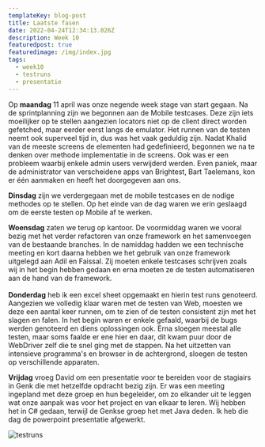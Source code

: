 ```yaml
---
templateKey: blog-post
title: Laatste fasen
date: 2022-04-24T12:34:13.026Z
description: Week 10
featuredpost: true
featuredimage: /img/index.jpg
tags:
  - week10
  - testruns
  - presentatie
---
```

Op **maandag** 11 april was onze negende week stage van start gegaan. Na de sprintplanning zijn we begonnen aan de Mobile testcases. Deze zijn iets moeilijker op te stellen aangezien locators niet op de client direct worden gefetched, maar eerder eerst langs de emulator. Het runnen van de testen neemt ook superveel tijd in, dus was het vaak geduldig zijn. Nadat Khalid van de meeste screens de elementen had gedefinieerd, begonnen we na te denken over methode implementatie in de screens. Ook was er een probleem waarbij enkele admin users verwijderd werden. Even paniek, maar de administrator van verscheidene apps van Brightest, Bart Taelemans, kon er één aanmaken en heeft het doorgegeven aan ons.

**Dinsdag** zijn we verdergegaan met de mobile testcases en de nodige methodes op te stellen. Op het einde van de dag waren we erin geslaagd om de eerste testen op Mobile af te werken.

**Woensdag** zaten we terug op kantoor. De voormiddag waren we vooral bezig met het verder refactoren van onze framework en het samenvoegen van de bestaande branches. In de namiddag hadden we een technische meeting en kort daarna hebben we het gebruik van onze framework uitgelegd aan Adil en Faissal. Zij moeten enkele testcases schrijven zoals wij in het begin hebben gedaan en erna moeten ze de testen automatiseren aan de hand van de framework. \
\
**Donderdag** heb ik een excel sheet opgemaakt en hierin test runs genoteerd. Aangezien we volledig klaar waren met de testen van Web, moesten we deze een aantal keer runnen, om te zien of de testen consistent zijn met het slagen en falen. In het begin waren er enkele gefaald, waarbij de bugs werden genoteerd en diens oplossingen ook. Erna sloegen meestal alle testen, maar soms faalde er ene hier en daar, dit kwam puur door de WebDriver zelf die te snel ging met de stappen. Na het uitzetten van intensieve programma's en browser in de achtergrond, sloegen de testen op verschillende apparaten. 

**Vrijdag** vroeg David om een presentatie voor te bereiden voor de stagiairs in Genk die met hetzelfde opdracht bezig zijn. Er was een meeting ingepland met deze groep en hun begeleider, om zo elkander uit te leggen wat onze aanpak was voor het project en van elkaar te leren. Wij hebben het in C# gedaan, terwijl de Genkse groep het met Java deden. Ik heb die dag de powerpoint presentatie afgewerkt. 

![testruns](/img/testruns.jpg "testruns")

![]()